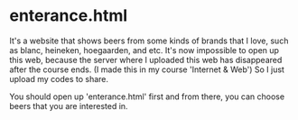 # enterance.html
It's a website that shows beers from some kinds of brands that I love, such as blanc, heineken, hoegaarden, and etc.
It's now impossible to open up this web, because the server where I uploaded this web has disappeared after the course ends. (I made this in my course 'Internet & Web') So I just upload my codes to share.

You should open up 'enterance.html' first and from there, you can choose beers that you are interested in.
